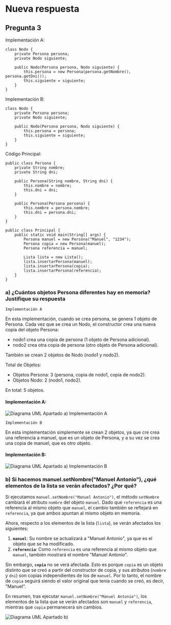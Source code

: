 # Nueva respuesta

## Pregunta 3
Implementación A:

    class Nodo {
        private Persona persona;
        private Nodo siguiente;
        
        public Nodo(Persona persona, Nodo siguiente) {
            this.persona = new Persona(persona.getNombre(), persona.getDni());
            this.siguiente = siguiente;
        }
    }
Implementación B:

    class Nodo {
        private Persona persona;
        private Nodo siguiente;
        
        public Nodo(Persona persona, Nodo siguiente) {
            this.persona = persona;
            this.siguiente = siguiente;
        }
    }
Código Principal:

    public class Persona {
        private String nombre;
        private String dni;
    
        public Persona(String nombre, String dni) {
            this.nombre = nombre;
            this.dni = dni;
        }
    
        public Persona(Persona persona) {
            this.nombre = persona.nombre;
            this.dni = persona.dni;
        }
    }

    public class Principal {
        public static void main(String[] args) {
            Persona manuel = new Persona("Manuel", "1234");
            Persona copia = new Persona(manuel);
            Persona referencia = manuel;
        
            Lista lista = new Lista();
            lista.insertarPersona(manuel);
            lista.insertarPersona(copia);
            lista.insertarPersona(referencia);
        }
    }

### a) ¿Cuántos objetos Persona diferentes hay en memoria? Justifique su respuesta

`Implementación A`

En esta implementación, cuando se crea persona, se genera 1 objeto de Persona. Cada vez que se crea un Nodo, el constructor crea una nueva copia del objeto Persona:
- nodo1 crea una copia de persona (1 objeto de Persona adicional).
- nodo2 crea otra copia de persona (otro objeto de Persona adicional).

También se crean 2 objetos de Nodo (nodo1 y nodo2).

Total de Objetos:
- Objetos Persona: 3 (persona, copia de nodo1, copia de nodo2).
- Objetos Nodo: 2 (nodo1, nodo2).

En total: 5 objetos.

#### Implementación A:
![Diagrama UML Apartado a) Implementación A](https://www.planttext.com/api/plantuml/svg/dL912iCW4BplAoJt79hqb4C9z5mexGEArMqHaZLeSYhzUoCgaKOAZHTXTcOOPstjoCquzHs0wBYrx88FD4X2SVO2Df-IaUxl1XjMd3XDs1K1Hidb3EwgUb_0E-ezPvkMjDIUTnlGM4rB1gaC2g4qhQmagOPTHwFekJYTl-GnHk3zK1xriFNfBdwrIlwtHRtL8bbTMHxY9Y3S3ieK31dCKKE3gJf2lg84yIPLJkz7TNu4BPAS_zu7)

`Implementación B`

En esta implementación simplemente se crean 2 objetos, ya que cre crea una referencia  a manuel, que es un objeto de Persona, y a su vez se crea una copia de manuel, que es otro objeto.

#### Implementación B:
![Diagrama UML Apartado a) Implementación B](https://www.planttext.com/api/plantuml/svg/SoWkIImgAStDuU9ApaaiBbO8IarBBKhDIyvCLAZcKW02NOMy_DoaebGh1INVnBpIr1mbg71gIc8AKD3GoDX4YQiMfX-YXZoz0Qb5nVbvc1O7bnHbvgL31LFoCk4YS9tE-GMaEnZ9gxgwTb2NSq4z01A1keSBOZgIY08NbqDgNWems000)

### b) Si hacemos manuel.setNombre("Manuel Antonio"), ¿qué elementos de la lista se verán afectados? ¿Por qué?

Si ejecutamos `manuel.setNombre("Manuel Antonio")`, el método `setNombre` cambiará el atributo `nombre` del objeto `manuel`. Dado que `referencia` es una referencia al mismo objeto que `manuel`, el cambio también se reflejará en `referencia`, ya que ambos apuntan al mismo objeto en memoria.

Ahora, respecto a los elementos de la lista (`lista`), se verán afectados los siguientes:

1. **`manuel`**: Su nombre se actualizará a "Manuel Antonio", ya que es el objeto que se ha modificado.
2. **`referencia`**: Como `referencia` es una referencia al mismo objeto que `manuel`, también mostrará el nombre "Manuel Antonio".

Sin embargo, **`copia`** no se verá afectada. Esto es porque `copia` es un objeto distinto que se creó a partir del constructor de copia, y sus atributos (`nombre` y `dni`) son copias independientes de los de `manuel`. Por lo tanto, el nombre de `copia` seguirá siendo el valor original que tenía cuando se creó, es decir, "Manuel".

En resumen, tras ejecutar `manuel.setNombre("Manuel Antonio")`, los elementos de la lista que se verán afectados son `manuel` y `referencia`, mientras que `copia` permanecerá sin cambios. 

![Diagrama UML Apartado b)](https://www.planttext.com/api/plantuml/svg/TP6n3e8m48Rt9ds7IoSTJ02T60pegeblO0hKf8Qsf9J9-EvUMqZ0GAVB__N-_dSjUiUj6rGBPOS5Ryo54afCzHQr0_OGjZUQmqvnFOXspu3tS0yrV2W1FDgeoeeSs2YNsXaj3OkqqH9HcXrFA7nNhMlJIHwThxxSCDuqjEBrL70uJxaGgwd3CxjaA0ahT2tvo6lFuykUXpXidlGcSKaXNwYcV4aE_-k989s1E5pKixM6C4BqFIno9cokntn-ShP-FKEz4Bh1hwJa1m00)